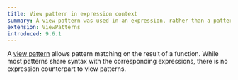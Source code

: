 ```yaml
---
title: View pattern in expression context
summary: A view pattern was used in an expression, rather than a pattern.
extension: ViewPatterns
introduced: 9.6.1
---
```


A [view pattern](https://ghc.gitlab.haskell.org/ghc/doc/users_guide/exts/view_patterns.html) allows pattern matching on the result of a function.
While most patterns share syntax with the corresponding expressions, there is no expression counterpart to view patterns.
